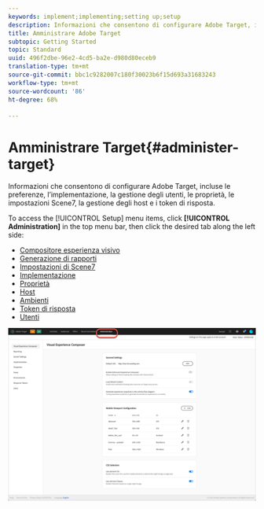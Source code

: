 ```yaml
---
keywords: implement;implementing;setting up;setup
description: Informazioni che consentono di configurare Adobe Target, incluse le preferenze, l’implementazione, la gestione degli utenti, le proprietà, le impostazioni Scene7, la gestione degli host e i token di risposta.
title: Amministrare Adobe Target
subtopic: Getting Started
topic: Standard
uuid: 496f2dbe-96e2-4cd5-ba2e-d980d80eceb9
translation-type: tm+mt
source-git-commit: bbc1c9282007c180f30023b6f15d693a31683243
workflow-type: tm+mt
source-wordcount: '86'
ht-degree: 68%

---
```



# Amministrare Target{#administer-target}

Informazioni che consentono di configurare Adobe Target, incluse le preferenze, l’implementazione, la gestione degli utenti, le proprietà, le impostazioni Scene7, la gestione degli host e i token di risposta.

To access the [!UICONTROL Setup] menu items, click **[!UICONTROL Administration]** in the top menu bar, then click the desired tab along the left side:

* [Compositore esperienza visivo](/help/administrating-target/visual-experience-composer-set-up.md)
* [Generazione di rapporti](/help/administrating-target/reporting.md)
* [Impostazioni di Scene7](/help/administrating-target/scene7-settings.md)
* [Implementazione](/help/c-implementing-target/implementing-target.md)
* [Proprietà](/help/administrating-target/c-user-management/property-channel/property-channel.md)
* [Host](/help/administrating-target/hosts.md)
* [Ambienti](/help/administrating-target/environments.md)
* [Token di risposta](/help/administrating-target/response-tokens.md)
* [Utenti](/help/administrating-target/c-user-management/user-management.md)

![Menu Amministrazione di Adobe Target](/help/administrating-target/assets/administration.png)